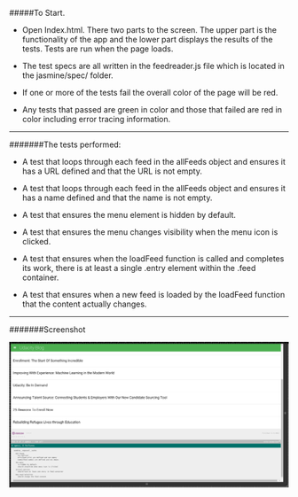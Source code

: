 #####To Start.
* Open Index.html. There two parts to the screen. The upper part is the functionality of the app
and the lower part displays the results of the tests. Tests are run when the page loads.

* The test specs are all written in the feedreader.js file which is located in the jasmine/spec/ folder.

* If one or more of the tests fail the overall color of the page will be red.

* Any tests that passed are green in color and those that failed are red in color including error
tracing information.


------------------------------


#######The tests performed:

* A test that loops through each feed in the allFeeds object and ensures it has a URL defined
and that the URL is not empty.

* A test that loops through each feed in the allFeeds object and ensures it has a name defined
and that the name is not empty.

* A test that ensures the menu element is hidden by default.

* A test that ensures the menu changes visibility when the menu icon is clicked.

* A test that ensures when the loadFeed function is called and completes its work, there is at least
a single .entry element within the .feed container.

* A test that ensures when a new feed is loaded by the loadFeed function that the content
actually changes.


-----------------------------------


#######Screenshot


![Screenshot](https://github.com/Pooja0131/FEND-FeedReaderTesting-Project6/blob/master/images/screenshot1.png)
